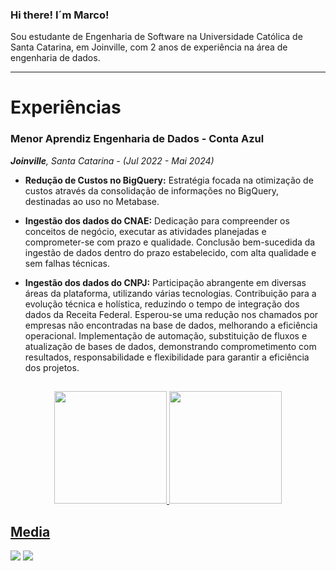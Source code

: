 ### Hi there! I´m Marco!

Sou estudante de Engenharia de Software na Universidade Católica de Santa Catarina, em Joinville, com 2 anos de experiência na área de engenharia de dados.

----

# Experiências

### Menor Aprendiz Engenharia de Dados - Conta Azul

***Joinville**, Santa Catarina - (Jul 2022 - Mai 2024)*

- **Redução de Custos no BigQuery:** Estratégia focada na otimização de custos através da consolidação de informações no BigQuery, destinadas ao uso no Metabase.
- **Ingestão dos dados do CNAE:** Dedicação para compreender os conceitos de negócio, executar as atividades planejadas e comprometer-se com prazo e qualidade. Conclusão bem-sucedida da ingestão de dados dentro do prazo estabelecido, com alta qualidade e sem falhas técnicas.
- **Ingestão dos dados do CNPJ:** Participação abrangente em diversas áreas da plataforma, utilizando várias tecnologias. Contribuição para a evolução técnica e holística, reduzindo o tempo de integração dos dados da Receita Federal. Esperou-se uma redução nos chamados por empresas não encontradas na base de dados, melhorando a eficiência operacional. Implementação de automação, substituição de fluxos e atualização de bases de dados, demonstrando comprometimento com resultados, responsabilidade e flexibilidade para garantir a eficiência dos projetos.

  ##

<div align="center">
  <a href="https://github.com/Marco-Merini">
  <img height="180em" src="https://github-readme-stats.vercel.app/api?username=Marco-Merini&show_icons=true&theme=dracula&include_all_commits=true&count_private=true"/>
  <img height="180em" src="https://github-readme-stats.vercel.app/api/top-langs/?username=Marco-Merini&layout=compact&langs_count=7&theme=dracula"/>
</div>
    
  ## Media
 
<div> 
  <a href="https://www.instagram.com/marcomerinii/" target="_blank"><img src="https://img.shields.io/badge/-Instagram-%23E4405F?style=for-the-badge&logo=instagram&logoColor=white" target="_blank"></a>
  <a href="https://www.linkedin.com/in/marcomerini/" target="_blank"><img src="https://img.shields.io/badge/-LinkedIn-%230077B5?style=for-the-badge&logo=linkedin&logoColor=white" target="_blank"></a> 
</div>
